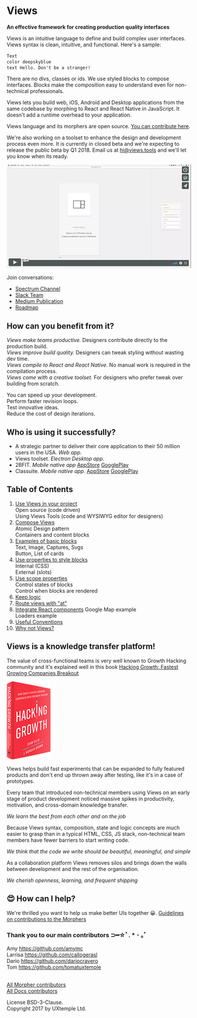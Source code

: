 # Views
**An effective framework for creating production quality interfaces**

Views is an intuitive language to define and build complex user interfaces.
Views syntax is clean, intuitive, and functional. Here's a sample:

```views
Text
color deepskyblue
text Hello. Don't be a stranger!
```

There are no divs, classes or ids. We use styled blocks to compose interfaces.
Blocks make the composition easy to understand even for non-technical professionals.

Views lets you build web, iOS, Android and Desktop applications from the same codebase by
morphing to React and React Native in JavaScript. It doesn't add a runtime
overhead to your application.

Views language and its morphers are open source.
[You can contribute here](https://github.com/viewstools/morph).

We're also working on a toolset to enhance the design and development process
even more. It is currently in closed beta and we're expecting to release
the public beta by Q1 2018. Email us at hi@views.tools and we'll let you
know when its ready.

[![Here is a quick (2:44s) overview](images/ViewsToolsOverview.png)](https://vimeo.com/248484288)

Join conversations:
- [Spectrum Channel](https://spectrum.chat/?t=ba1ad612-c26e-446f-9aa3-76f0c7ca6c81)
- [Slack Team](https://slack.viewsdx.com/)
- [Medium Publication](https://medium.com/viewsdx)
- [Roadmap](https://trello.com/b/NhIKKbol/views-roadmap)

## How can you benefit from it?
_Views make teams productive._ Designers contribute directly to the production build.</br>
_Views improve build quality._ Designers can tweak styling without wasting dev time.</br>
_Views compile to React and React Native._ No manual work is required in the compilation process.</br>
_Views come with a creative toolset._ For designers who prefer tweak over building from scratch.

You can speed up your development.</br>
Perform faster revision loops.</br>
Test innovative ideas.</br>
Reduce the cost of design iterations.</br>

## Who is using it successfully?
- A strategic partner to deliver their core application to their 50 million users in the USA. _Web app_.
- Views toolset. _Electron Desktop app_.
- 2BFIT. _Mobile native app_ [AppStore](https://itunes.apple.com/us/app/2bfit/id1279427455?mt=8&ign-mpt=uo%3D4) [GooglePlay](https://play.google.com/store/apps/details?id=com.viewsdx.app2bfit&hl=en)
- Classuite. _Mobile native app_. [AppStore](https://itunes.apple.com/us/app/classuite-workspaces/id1329983329?mt=8) [GooglePlay](https://play.google.com/store/apps/details?id=com.classuite.workspces)

## Table of Contents
1. [Use Views in your project](UseViews/README.md)</br>
Open source (code driven)</br>
Using Views Tools (code and WYSIWYG editor for designers)</br>
2. [Compose Views](CompositionModel/README.md)</br>
Atomic Design pattern</br>
Containers and content blocks</br>
3. [Examples of basic blocks](Blocks/README.md)</br>
Text, Image, Captures, Svgs</br>
Button, List of cards</br>
4. [Use properties to style blocks](Properties/README.md)</br>
Internal (CSS)</br>
External (slots)</br>
5. [Use scope properties ](Scopes/README.md)</br>
Control states of blocks</br>
Control when blocks are rendered</br>
6. [Keep logic ](Logic/README.md)
7. [Route views with "at"](Routes/README.md)
8. [Integrate React components](ReactComponents/README.md)
Google Map example</br>
Loaders example</br>
9. [Useful Conventions](Conventions/README.md)
10. [Why not Views?](WhyNotViews/README.md)

## Views is a knowledge transfer platform!
The value of cross-functional teams is very well known to Growth Hacking community
and it's explained well in this book [Hacking Growth: Fastest Growing Companies Breakout](https://www.amazon.com/Hacking-Growth-Fastest-Growing-Companies-Breakout/dp/045149721X)

![Cover of the mentioned book](images/growthhackingsmall.jpg)

Views helps build fast experiments that can be expanded to fully featured products
and don't end up thrown away after testing, like it's in a case of prototypes.

Every team that introduced non-technical members using Views on an early stage of
product development noticed massive spikes in productivity, motivation, and cross-domain
knowledge transfer.

_We learn the best from each other and on the job_

Because Views syntax, composition, state and logic concepts are much easier to
grasp than in a typical HTML, CSS, JS stack, non-technical team members have fewer
barriers to start writing code.

_We think that the code we write should be beautiful, meaningful, and simple_

As a collaboration platform Views removes silos and brings down the walls between
development and the rest of the organisation.

_We cherish openness, learning, and frequent shipping_

## 😍 How can I help?
We're thrilled you want to help us make better UIs together 😀.
[Guidelines on contributions to the Morphers](https://github.com/viewstools/morph/blob/master/CONTRIBUTING.md)

### Thank you to our main contributors ⊃━☆ﾟ. * ･ ｡ﾟ
Amy https://github.com/amymc</br>
Larrisa https://github.com/callogerasl</br>
Dario https://github.com/dariocravero</br>
Tom https://github.com/tomatuxtemple</br></br>

[All Morpher contributors](https://github.com/viewstools/morph/graphs/contributors)</br>
[All Docs contributors](https://github.com/viewstools/docs/graphs/contributors)</br>

License BSD-3-Clause.<br>
Copyright 2017 by UXtemple Ltd.
